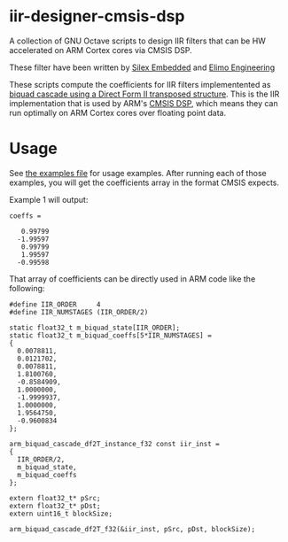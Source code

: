 # iir-designer-cmsis-dsp
A collection of GNU Octave scripts to design IIR filters that can be HW accelerated on ARM Cortex cores via CMSIS DSP.

These filter have been written by [Silex Embedded](https://silexembedded.co.uk) and [Elimo Engineering](http://elimo.io)

These scripts compute the coefficients for IIR filters implementented as [biquad cascade using a Direct Form II transposed structure](http://www.keil.com/pack/doc/CMSIS/DSP/html/group__BiquadCascadeDF2T.html "Biquad DF2 documentation").
This is the IIR implementation that is used by ARM's [CMSIS DSP](http://www.keil.com/pack/doc/CMSIS/DSP/html/index.html "CMSIS DSP' documentation"), which means they can run optimally on ARM Cortex cores over floating point data.

# Usage
See [the examples file](./iir_designer_usage_examples.txt) for usage examples.
After running each of those examples, you will get the coefficients array in the format CMSIS expects.

Example 1 will output:
```
coeffs =

   0.99799
  -1.99597
   0.99799
   1.99597
  -0.99598
```


That array of coefficients can be directly used in ARM code like the following:
```
#define IIR_ORDER     4
#define IIR_NUMSTAGES (IIR_ORDER/2)

static float32_t m_biquad_state[IIR_ORDER];
static float32_t m_biquad_coeffs[5*IIR_NUMSTAGES] =
{
  0.0078811,
  0.0121702,
  0.0078811,
  1.8100760,
  -0.8584909,
  1.0000000,
  -1.9999937,
  1.0000000,
  1.9564750,
  -0.9600834
};

arm_biquad_cascade_df2T_instance_f32 const iir_inst = 
{
  IIR_ORDER/2,
  m_biquad_state,
  m_biquad_coeffs
};

extern float32_t* pSrc;
extern float32_t* pDst;
extern uint16_t blockSize;

arm_biquad_cascade_df2T_f32(&iir_inst, pSrc, pDst, blockSize);

```